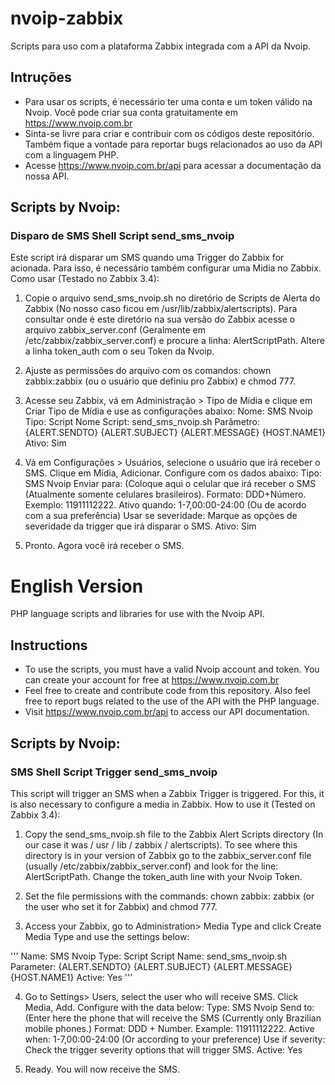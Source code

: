 # nvoip-zabbix
Scripts para uso com a plataforma Zabbix integrada com a API da Nvoip.

## Intruções
- Para usar os scripts, é necessário ter uma conta e um token válido na Nvoip. Você pode criar sua conta gratuitamente em https://www.nvoip.com.br
- Sinta-se livre para criar e contribuir com os códigos deste repositório. Também fique a vontade para reportar bugs relacionados ao uso da API com a linguagem PHP.
- Acesse https://www.nvoip.com.br/api para acessar a documentação da nossa API.

## Scripts by Nvoip:
### Disparo de SMS Shell Script send_sms_nvoip
Este script irá disparar um SMS quando uma Trigger do Zabbix for acionada. Para isso, é necessário também configurar uma Midia no Zabbix.
Como usar (Testado no Zabbix 3.4): 

1. Copie o arquivo send_sms_nvoip.sh no diretório de Scripts de Alerta do Zabbix (No nosso caso ficou em /usr/lib/zabbix/alertscripts). Para consultar onde é este diretório na sua versão do Zabbix acesse o arquivo zabbix_server.conf (Geralmente em /etc/zabbix/zabbix_server.conf) e procure a linha: AlertScriptPath.
Altere a linha token_auth com o seu Token da Nvoip.

2. Ajuste as permissões do arquivo com os comandos: chown zabbix:zabbix (ou o usuário que definiu pro Zabbix) e chmod 777.

3. Acesse seu Zabbix, vá em Administração > Tipo de Mídia e clique em Criar Tipo de Mídia e use as configurações abaixo:
Nome: SMS Nvoip
Tipo: Script
Nome Script: send_sms_nvoip.sh
Parâmetro: 
{ALERT.SENDTO}
{ALERT.SUBJECT}
{ALERT.MESSAGE}
{HOST.NAME1}
Ativo: Sim

4. Vá em Configurações > Usuários, selecione o usuário que irá receber o SMS. Clique em Mídia, Adicionar. Configure com os dados abaixo:
Tipo: SMS Nvoip
Enviar para: (Coloque aqui o celular que irá receber o SMS (Atualmente somente celulares brasileiros). Formato: DDD+Número. Exemplo: 11911112222.
Ativo quando: 1-7,00:00-24:00 (Ou de acordo com a sua preferência)
Usar se severidade: Marque as opções de severidade da trigger que irá disparar o SMS.
Ativo: Sim

5. Pronto. Agora você irá receber o SMS.

# English Version
PHP language scripts and libraries for use with the Nvoip API.

## Instructions
- To use the scripts, you must have a valid Nvoip account and token. You can create your account for free at https://www.nvoip.com.br
- Feel free to create and contribute code from this repository. Also feel free to report bugs related to the use of the API with the PHP language.
- Visit https://www.nvoip.com.br/api to access our API documentation.

## Scripts by Nvoip:
### SMS Shell Script Trigger send_sms_nvoip
This script will trigger an SMS when a Zabbix Trigger is triggered. For this, it is also necessary to configure a media in Zabbix.
How to use it (Tested on Zabbix 3.4):

1. Copy the send_sms_nvoip.sh file to the Zabbix Alert Scripts directory (In our case it was / usr / lib / zabbix / alertscripts). To see where this directory is in your version of Zabbix go to the zabbix_server.conf file (usually /etc/zabbix/zabbix_server.conf) and look for the line: AlertScriptPath.
Change the token_auth line with your Nvoip Token.

2. Set the file permissions with the commands: chown zabbix: zabbix (or the user who set it for Zabbix) and chmod 777.

3. Access your Zabbix, go to Administration> Media Type and click Create Media Type and use the settings below:

'''
Name: SMS Nvoip
Type: Script
Script Name: send_sms_nvoip.sh
Parameter:
{ALERT.SENDTO}
{ALERT.SUBJECT}
{ALERT.MESSAGE}
{HOST.NAME1}
Active: Yes
'''

4. Go to Settings> Users, select the user who will receive SMS. Click Media, Add. Configure with the data below:
Type: SMS Nvoip
Send to: (Enter here the phone that will receive the SMS (Currently only Brazilian mobile phones.) Format: DDD + Number. Example: 11911112222.
Active when: 1-7,00:00-24:00 (Or according to your preference)
Use if severity: Check the trigger severity options that will trigger SMS.
Active: Yes

5. Ready. You will now receive the SMS.
